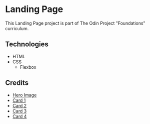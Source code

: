 # Landing Page

This Landing Page project is part of The Odin Project "Foundations" curriculum.


## Technologies

- HTML
- CSS
    - Flexbox

## Credits

- [Hero Image](https://unsplash.com/photos/L-ZYa0x9frs)
- [Card 1](https://unsplash.com/photos/hKFNW1hpvts)
- [Card 2](https://unsplash.com/photos/Mwvhyd22Lyw)
- [Card 3](https://unsplash.com/photos/dPpb-eOkEiM)
- [Card 4](https://unsplash.com/photos/YfYsHSur6AE)
